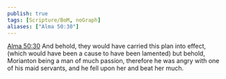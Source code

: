```yaml
---
publish: true
tags: [Scripture/BoM, noGraph]
aliases: ["Alma 50:30"]
---
```

[Alma 50:30](https://churchofjesuschrist.org/study/scriptures/bofm/alma/50?lang=eng&id=p30#p30) And behold, they would have carried this plan into effect, (which would have been a cause to have been lamented) but behold, Morianton being a man of much passion, therefore he was angry with one of his maid servants, and he fell upon her and beat her much.
